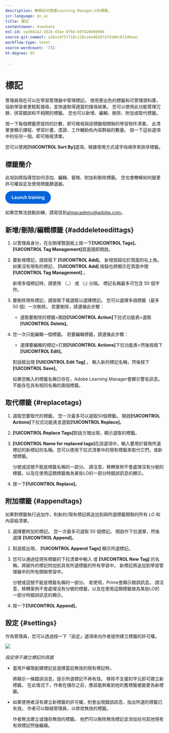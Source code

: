 ```yaml
---
description: 瞭解如何管理Learning Manager上的標籤。
jcr-language: en_us
title: 標記
contentowner: dvenkate
exl-id: ea39d2a2-3d2b-43ae-8f8d-b97420b9d008
source-git-commit: a28ac8f57710c118ca4ad02872fd100c6f24beac
workflow-type: tm+mt
source-wordcount: '731'
ht-degree: 0%

---
```


# 標記

管理員現在可以在學習管理器中管理標記。 使用更出色的標籤和可管理資料庫，協助學習者更輕鬆搜尋，並快速取得適當的搜尋結果。 您可以使用此功能管理冗餘、拼寫錯誤和不相關的標籤。 您也可以新增、編輯、刪除、附加或取代標籤。

按一下每個標籤旁提供的計數，即可檢視與該標籤相關聯的學習物件清單。 此清單會顯示課程、學習計畫、憑證、工作輔助和內容群組的數量。 按一下這些選項中的任何一個，即可檢視清單。

您可以使用&#x200B;**[!UICONTROL Sort By]**&#x200B;選項，根據使用方式或字母順序來排序標籤。

## 標籤簡介

此培訓將指導您如何添加、編輯、替換、附加和刪除標籤。 您也會瞭解如何變更許可權設定及使用標籤篩選器。

[![按鈕](assets/launch-training-button.png)](https://content.adobelearningmanageracademy.com/app/learner?accountId=98632#/course/8318920)

如果您無法啟動訓練，請寫信到<almacademy@adobe.com>。

## 新增/刪除/編輯標籤 {#adddeleteedittags}

1. 以管理員身分，在左側導覽面板上按一下&#x200B;**[!UICONTROL Tags]**。 **[!UICONTROL Tag Management]**&#x200B;頁面隨即開啟。
1. 要新增標記，請按兩下 **[!UICONTROL Add]**。 新增按鈕位於頁面的右上角。 如果沒有現有的標記， **[!UICONTROL Add]** 按鈕也將顯示在頁面中間 **[!UICONTROL Tag Management]** 。

   新增多個標記時，請使用 （，） 或 （;) 分隔。 標記名稱最多可包含 50 個字符。

1. 要刪除現有標記，請按兩下複選框以選擇標記。 您可以選擇多個標籤（最多 50 個）一次刪除。 若要刪除，請遵循此步驟：

   * 選取要刪除的標籤>開啟&#x200B;**[!UICONTROL Action]**&#x200B;下拉式功能表>選取&#x200B;**[!UICONTROL Delete]**。

1. 您一次只能編輯一個標籤。 若要編輯標籤，請遵循此步驟：

   * 選擇要編輯的標記>打開&#x200B;**[!UICONTROL Actions]**&#x200B;下拉功能表>然後按兩下 **[!UICONTROL Edit]**。

   對話框出現 **[!UICONTROL Edit Tag]** 。 輸入新的標記名稱，然後按下 **[!UICONTROL Save]**。

   如果您輸入的標籤名稱已存在，Adobe Learning Manager會顯示警告訊息。 不能存在具有相同名稱的兩個標籤。

## 取代標籤 {#replacetags}

1. 選取您要取代的標籤。 您一次最多可以選取50個標籤。 開啟&#x200B;**[!UICONTROL Actions]**&#x200B;下拉式功能表並選取&#x200B;**[!UICONTROL Replace]**。
1. **[!UICONTROL Replace Tags]**&#x200B;對話方塊出現，顯示選取的標籤。

1. **[!UICONTROL Name for replaced tags]**&#x200B;在該選項中，輸入要用於替換所選標記的新標記的名稱。您可以使用下拉式清單中的現有標籤來取代它們，或新增標籤。

   分號或逗號不能是標籤名稱的一部分。  請注意，移轉案例不會處理沒有分號的標籤，以及在使用這類標籤做為某些LO的一部分時錯誤訊息的顯示。

1. 按一下&#x200B;**[!UICONTROL Replace]**。

## 附加標籤 {#appendtags}

如果對標籤執行追加作，則新的/現有標記將追加到與所選標籤關聯的所有 LO 和內容組清單。

1. 選擇要附加的標記。 您一次最多可選取 50 個標記。 開啟作下拉選單，然後選擇 **[!UICONTROL Append]**。
1. 對話框出現，  **[!UICONTROL Append Tags]** 顯示所選標記。
1. 您可以通過從現有標籤的下拉清單中輸入 或 **[!UICONTROL New Tag]** 的名稱，將額外的標記附加到具有所選標籤的所有學習中。 新標記將追加到學習管理器中的所有關聯學習中。

   分號或逗號不能是標籤名稱的一部分。 若使用，Prime會顯示錯誤訊息。 請注意，移轉案例不會處理沒有分號的標籤，以及在使用這類標籤做為某些LO的一部分時錯誤訊息的顯示。

1. 按一下&#x200B;**[!UICONTROL Append]**。

## 設定 {#settings}

作為管理員，您可以透過按一下「設定」選項來向作者提供建立標籤的許可權。

![](assets/unknown-1.jpeg)

*設定用于建立標記的頁面*

* 當用戶權限創建標記並選擇當前無效的現有標記時，

  將顯示一條錯誤消息，提示所選標記不再有效。 移除不支援的字元即可建立新標籤。 在此情況下，作者在儲存之前，應該能夠看到他的舊標籤被變更為新標籤。

* 如果使用者沒有建立新標籤的許可權，則會出現錯誤訊息，指出所選的標籤已失效。 作者可以聯絡管理員，以修改無效的標籤。

  作者無法建立或儲存無效的標籤。 他們可以刪除無效標記並添加任何其他現有有效標記然後繼續。
